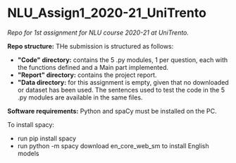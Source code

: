 # NLU_Assign1_2020-21_UniTrento
*Repo for 1st assignment for NLU course 2020-21 at UniTrento.*

**Repo structure:**
THe submission is structured as follows:
* **"Code" directory:** contains the 5 .py modules, 1 per question, each with the functions defined and a Main part implemented.
* **"Report" directory:** contains the project report.
* **"Data directory:** for this assignment is empty, given that no downloaded or dataset has been used. The sentences used to test the code in the 5 .py modules are available in the same files.

**Software requirements:**
Python and spaCy must be installed on the PC.

To install spacy:
* run pip install spacy
* run python -m spacy download en_core_web_sm to install English models
